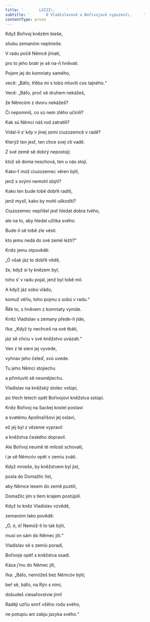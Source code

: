 ```yaml
---
title: '       LXIII\.     '
subtitle: '       O Vladislavově a Bořivojově vypuzení\.     '
contentType: prose
---
```


Když Bořivoj knězěm bieše,

sliubu zemanóm neplnieše.

V radu počě Němcě jímati,

pro to jeho bratr je sě na-ň hněvati.

Pojem jej do komniaty samého,

vecě: „Báťo, třěba mi s tobú mluviti cos tajného.“

Vecě: „Báťo, proč sě druhem nekážeš,

že Němcóm z dvoru nekážeš?

Či nepomníš, co sú nem zlého učinili?

Kak sú Němci náš rod zatratili?

Vidal-li s‘ kdy v jinej zemi ciuzozemcě v radě?

Kterýž ten jesť, ten chce svej cti vadě.

Z své země sě dobrý nepostojí;

ktož sě doma neschová, ten u nás stojí.

Kako-ť móž ciuzozemec věren býti,

jenž s svými nemohl sbýti?

Kako ten bude tobě dobřě raditi,

jenž myslí, kako by mohl uškoditi?

Ciuzozemec nepřišel jesť hledat dobra tvého,

ale na to, aby hledal užitka svého.

Bude-li sě tobě zle vésti.

kto jemu nedá do své země lézti?“

Kněz jemu otpovědě:

„Ó však jáz to dobřě vědě,

že, když si ty knězem byl,

toho s‘ v radu pojal, jenž byl tobě mil.

A když jáz sobú vládu,

komuž věřiu, toho pojmu s sobú v radu.“

Řěk to, s hněvem z komniaty vynide.

Kněz Vladislav s zemany přede-ň jide,

řka: „Když ty nechceš na své tbáti,

jáz sě chciu v své kněžstvo uvázati.“

Ven z té sieni jej vyvede,

vyhnav jeho čeleď, svú uvede.

Tu jeho Němci stojiechu

a přimluviti sě nesmějiechu.

Vladislav na kněžský stolec vstúpi,

po třech letech opět Bořivojovi kněžstva sstúpi.

Kněz Bořivoj na Sackej kostel postavi

a svatému Apolinařišovi jej oslavi,

ež jej byl z vězenie vypravil

a kněžstva českého dopravil.

Ale Bořivoj neumě té milosti schovati,

i je sě Němcóv opět v zemiu zváti.

Když mnieše, by kněžstvem byl jist,

posla do Domažlic list,

aby Němce lesem do země pustili,

Domažlic jim s tiem krajem postúpili.

Když to kněz Vladislav vzvědě,

zemanóm tako povědě:

„Ó, ó, ó! Nemóž-li to tak býti,

musí on sám do Němec jíti.“

Vladislav sě s zemiú poradi,

Bořivoje opěť s kněžstva ssadi.

Káza j’mu do Němec jíti,

řka: „Báťo, nemóžeš bez Němcóv býti;

beř sě, báťo, na Rýn s nimi,

dobudeš ciesařovstvie jimi!

Raději uzřiu smrť všěho rodu svého,

ne potupiu ani zabju jazyka svého.“
